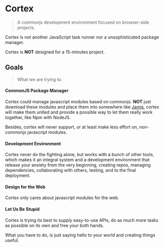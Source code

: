 # Cortex

> A commonjs development environment focused on browser-side projects.

Cortex is not another JavaScript task runner nor a unsophisticated package manager.

Cortex is **NOT** designed for a 15-minutes project.

## Goals

> What we are trying to.

#### CommonJS Package Manager

Cortex could manage javascript modules based on commonjs. **NOT** just download these modules and place them into somewhere like [Jamjs](https://github.com/caolan/jam), cortex will make them united and provide a possible way to let them really work together, like Npm with NodeJS.

Besides, cortex will never support, or at least make less effort on, non-commonjs javascript modules.

#### Development Environment

Cortex never do the fighting alone, but works with a bunch of other tools, which makes it an integral system and a development  environment that release your anxiety from the very beginning, creating repos, managing dependencies, collaborating with others, testing, and to the final deployment.

#### Design for the Web

Cortex only cares about javascript modules for the web.

#### Let Us Be Stupid

Cortex is trying its best to supply easy-to-use APIs, do as much more tasks as possible on its own and free your both hands.

What you have to do, is just saying hello to your world and creating things useful. 
